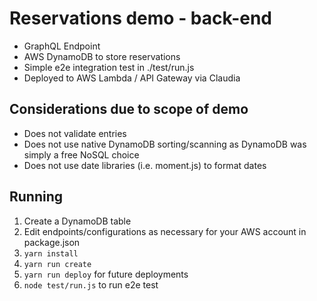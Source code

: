 # Reservations demo - back-end

* GraphQL Endpoint
* AWS DynamoDB to store reservations
* Simple e2e integration test in ./test/run.js
* Deployed to AWS Lambda / API Gateway via Claudia

## Considerations due to scope of demo

* Does not validate entries
* Does not use native DynamoDB sorting/scanning as DynamoDB was simply a free NoSQL choice
* Does not use date libraries (i.e. moment.js) to format dates

## Running

1.  Create a DynamoDB table
2.  Edit endpoints/configurations as necessary for your AWS account in package.json
3.  `yarn install`
4.  `yarn run create`
5.  `yarn run deploy` for future deployments
6.  `node test/run.js` to run e2e test
